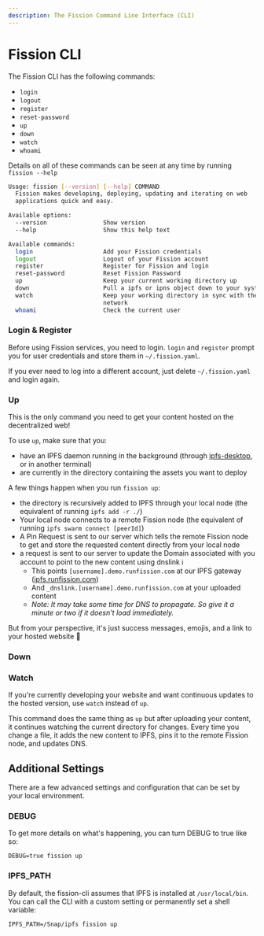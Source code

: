 ```yaml
---
description: The Fission Command Line Interface (CLI)
---
```


# Fission CLI

The Fission CLI has the following commands:

* `login`
* `logout`
* `register`
* `reset-password`
* `up`
* `down`
* `watch`
* `whoami`

Details on all of these commands can be seen at any time by running `fission --help`

```bash
Usage: fission [--version] [--help] COMMAND
  Fission makes developing, deploying, updating and iterating on web
  applications quick and easy.

Available options:
  --version                Show version
  --help                   Show this help text

Available commands:
  login                    Add your Fission credentials
  logout                   Logout of your Fission account
  register                 Register for Fission and login
  reset-password           Reset Fission Password
  up                       Keep your current working directory up
  down                     Pull a ipfs or ipns object down to your system
  watch                    Keep your working directory in sync with the IPFS
                           network
  whoami                   Check the current user
```

### Login & Register

Before using Fission services, you need to login. `login` and `register` prompt you for user credentials and store them in `~/.fission.yaml`.

If you ever need to log into a different account, just delete `~/.fission.yaml` and login again.

### Up

This is the only command you need to get your content hosted on the decentralized web!

To use `up`, make sure that you:

* have an IPFS daemon running in the background \(through [ipfs-desktop](https://github.com/ipfs-shipyard/ipfs-desktop), or in another terminal\) 
* are currently in the directory containing the assets you want to deploy

A few things happen when you run `fission up`:

* the directory is recursively added to IPFS through your local node  \(the equivalent of running `ipfs add -r ./`\)
* Your local node connects to a remote Fission node  \(the equivalent of running `ipfs swarm connect [peerId]`\)
* A Pin Request is sent to our server which tells the remote Fission node to get and store the requested content directly from your local node
* a request is sent to our server to update the Domain associated with you account to point to the new content using dnslink ℹ 
  * This points `[username].demo.runfission.com` at our IPFS gateway \([ipfs.runfission.com](https://ipfs.runfission.com/ipfs/Qmaisz6NMhDB51cCvNWa1GMS7LU1pAxdF4Ld6Ft9kZEP2a)\)
  * And `_dnslink.[username].demo.runfission.com` at your uploaded content
  * _Note: It may take some time for DNS to propagate. So give it a minute or two if it doesn't load immediately._

But from your perspective, it's just success messages, emojis, and a link to your hosted website 🚀

### Down

### Watch

If you're currently developing your website and want continuous updates to the hosted version, use `watch` instead of `up`.

This command does the same thing as `up` but after uploading your content, it continues watching the current directory for changes. Every time you change a file, it adds the new content to IPFS, pins it to the remote Fission node, and updates DNS.

## Additional Settings

There are a few advanced settings and configuration that can be set by your local environment.

### DEBUG

To get more details on what's happening, you can turn DEBUG to true like so:

```text
DEBUG=true fission up
```

### IPFS\_PATH

By default, the fission-cli assumes that IPFS is installed at `/usr/local/bin`. You can call the CLI with a custom setting or permanently set a shell variable:

```text
IPFS_PATH=/Snap/ipfs fission up
```

